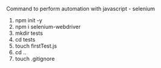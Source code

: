 Command to perform automation with javascript - selenium

1. npm init -y
2. npm i selenium-webdriver
3. mkdir tests
4. cd tests
5. touch firstTest.js
6. cd ..
7. touch .gitignore